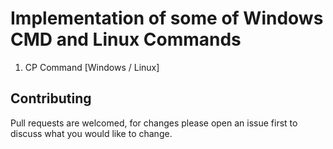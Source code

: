 # Implementation of some of Windows CMD and Linux Commands  
1. CP Command [Windows / Linux]  
  
## Contributing
Pull requests are welcomed, for changes please open an issue first to discuss what you would like to change.